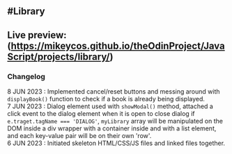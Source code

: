#Library
---
Live preview: (https://mikeycos.github.io/theOdinProject/JavaScript/projects/library/)
---
### Changelog
8 JUN 2023 : Implemented cancel/reset buttons and messing around with `displayBook()` function to check if a book is already being displayed.  
7 JUN 2023 : Dialog element used with `showModal()` method, attached a click event to the dialog element when it is open to close dialog if `e.traget.tagName === 'DIALOG'`, `myLibrary` array will be manipulated on the DOM inside a div wrapper with a container inside and with a list element, and each key-value pair will be on their own 'row'.  
6 JUN 2023 : Initiated skeleton HTML/CSS/JS files and linked files together.  
